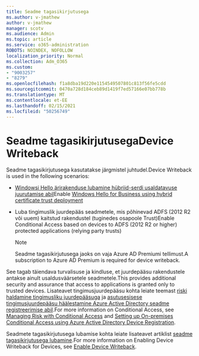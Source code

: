 ```yaml
---
title: Seadme tagasikirjutusega
ms.author: v-jmathew
author: v-jmathew
manager: scotv
ms.audience: Admin
ms.topic: article
ms.service: o365-administration
ROBOTS: NOINDEX, NOFOLLOW
localization_priority: Normal
ms.collection: Adm_O365
ms.custom:
- "9003257"
- "8279"
ms.openlocfilehash: f1a8dba19d220e1154549507801c813f56fe5cdd
ms.sourcegitcommit: 0470a728d184ceb89d1419f7ed57166e07bb778b
ms.translationtype: MT
ms.contentlocale: et-EE
ms.lasthandoff: 02/15/2021
ms.locfileid: "50256749"
---
```

# <a name="device-writeback"></a><span data-ttu-id="e13f7-102">Seadme tagasikirjutusega</span><span class="sxs-lookup"><span data-stu-id="e13f7-102">Device Writeback</span></span>

<span data-ttu-id="e13f7-103">Seadme tagasikirjutusega kasutatakse järgmistel juhtudel.</span><span class="sxs-lookup"><span data-stu-id="e13f7-103">Device Writeback is used in the following scenarios:</span></span>

- <span data-ttu-id="e13f7-104">[Windowsi Hello ärirakenduse lubamine hübriid-serdi usaldatavuse juurutamise abil](https://docs.microsoft.com/windows/security/identity-protection/hello-for-business/hello-hybrid-cert-trust-prereqs#device-registration)</span><span class="sxs-lookup"><span data-stu-id="e13f7-104">Enable [Windows Hello for Business using hybrid certificate trust deployment](https://docs.microsoft.com/windows/security/identity-protection/hello-for-business/hello-hybrid-cert-trust-prereqs#device-registration)</span></span>
- <span data-ttu-id="e13f7-105">Luba tingimuslik juurdepääs seadmetele, mis põhinevad ADFS (2012 R2 või uuem) kaitstud rakendustel (tuginedes osapoole Trust)</span><span class="sxs-lookup"><span data-stu-id="e13f7-105">Enable Conditional Access based on devices to ADFS (2012 R2 or higher) protected applications (relying party trusts)</span></span>

    > [!NOTE]
    > <span data-ttu-id="e13f7-106">Seadme tagasikirjutusega jaoks on vaja Azure AD Premiumi tellimust.</span><span class="sxs-lookup"><span data-stu-id="e13f7-106">A subscription to Azure AD Premium is required for device writeback.</span></span>

<span data-ttu-id="e13f7-107">See tagab täiendava turvalisuse ja kindluse, et juurdepääsu rakendustele antakse ainult usaldusväärsetele seadmetele.</span><span class="sxs-lookup"><span data-stu-id="e13f7-107">This provides additional security and assurance that access to applications is granted only to trusted devices.</span></span> <span data-ttu-id="e13f7-108">Lisateavet tingimusjuurdepääsu kohta leiate teemast [riski haldamine tingimusliku juurdepääsuga](https://docs.microsoft.com/azure/active-directory/conditional-access/overview) ja [asutusesisese tingimusjuurdepääsu häälestamine Azure Active Directory seadme registreerimise abil](https://docs.microsoft.com/azure/active-directory/devices/overview).</span><span class="sxs-lookup"><span data-stu-id="e13f7-108">For more information on Conditional Access, see [Managing Risk with Conditional Access](https://docs.microsoft.com/azure/active-directory/conditional-access/overview) and [Setting up On-premises Conditional Access using Azure Active Directory Device Registration](https://docs.microsoft.com/azure/active-directory/devices/overview).</span></span>

<span data-ttu-id="e13f7-109">Seadmete tagasikirjutusega lubamise kohta leiate lisateavet artiklist [seadme tagasikirjutusega lubamine](https://docs.microsoft.com/azure/active-directory/hybrid/how-to-connect-device-writeback).</span><span class="sxs-lookup"><span data-stu-id="e13f7-109">For more information on Enabling Device Writeback for Devices, see [Enable Device Writeback](https://docs.microsoft.com/azure/active-directory/hybrid/how-to-connect-device-writeback).</span></span>
